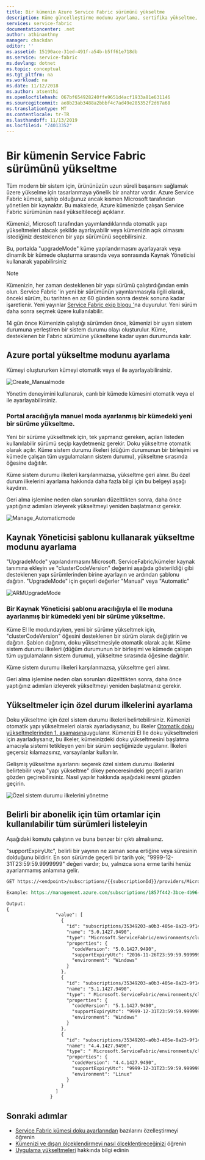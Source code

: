 ```yaml
---
title: Bir kümenin Azure Service Fabric sürümünü yükseltme
description: Küme güncelleştirme modunu ayarlama, sertifika yükseltme, uygulama bağlantı noktaları ekleme, işletim sistemi düzeltme ekleri yapma gibi bir Service Fabric kümesini çalıştıran Service Fabric kodu ve/veya yapılandırmayı yükseltin. Yükseltmeler gerçekleştirildiğinde ne bekleyebiliriz?
services: service-fabric
documentationcenter: .net
author: athinanthny
manager: chackdan
editor: ''
ms.assetid: 15190ace-31ed-491f-a54b-b5ff61e718db
ms.service: service-fabric
ms.devlang: dotnet
ms.topic: conceptual
ms.tgt_pltfrm: na
ms.workload: na
ms.date: 11/12/2018
ms.author: atsenthi
ms.openlocfilehash: 067bf654928240ffe9651d4acf1933a81e631146
ms.sourcegitcommit: ae8b23ab3488a2bbbf4c7ad49e285352f2d67a68
ms.translationtype: MT
ms.contentlocale: tr-TR
ms.lasthandoff: 11/13/2019
ms.locfileid: "74013352"
---
```

# <a name="upgrade-the-service-fabric-version-of-a-cluster"></a>Bir kümenin Service Fabric sürümünü yükseltme

Tüm modern bir sistem için, ürününüzün uzun süreli başarısını sağlamak üzere yükselme için tasarlanmaya yönelik bir anahtar vardır. Azure Service Fabric kümesi, sahip olduğunuz ancak kısmen Microsoft tarafından yönetilen bir kaynaktır. Bu makalede, Azure kümenizde çalışan Service Fabric sürümünün nasıl yükseltileceği açıklanır.

Kümenizi, Microsoft tarafından yayımlandıklarında otomatik yapı yükseltmeleri alacak şekilde ayarlayabilir veya kümenizin açık olmasını istediğiniz desteklenen bir yapı sürümünü seçebilirsiniz.

Bu, portalda "upgradeMode" küme yapılandırmasını ayarlayarak veya dinamik bir kümede oluşturma sırasında veya sonrasında Kaynak Yöneticisi kullanarak yapabilirsiniz 

> [!NOTE]
> Kümenizin, her zaman desteklenen bir yapı sürümü çalıştırdığından emin olun. Service Fabric 'in yeni bir sürümünün yayınlanmasıyla ilgili olarak, önceki sürüm, bu tarihten en az 60 günden sonra destek sonuna kadar işaretlenir. Yeni yayınlar [Service Fabric ekip blogu '](https://blogs.msdn.microsoft.com/azureservicefabric/)na duyurulur. Yeni sürüm daha sonra seçmek üzere kullanılabilir. 
> 
> 

14 gün önce Kümenizin çalıştığı sürümden önce, kümenizi bir uyarı sistem durumuna yerleştiren bir sistem durumu olayı oluşturulur. Küme, desteklenen bir Fabric sürümüne yükseltene kadar uyarı durumunda kalır.

## <a name="set-the-upgrade-mode-in-the-azure-portal"></a>Azure portal yükseltme modunu ayarlama
Kümeyi oluştururken kümeyi otomatik veya el ile ayarlayabilirsiniz.

![Create_Manualmode][Create_Manualmode]

Yönetim deneyimini kullanarak, canlı bir kümede kümesini otomatik veya el ile ayarlayabilirsiniz. 

### <a name="upgrading-to-a-new-version-on-a-cluster-that-is-set-to-manual-mode-via-portal"></a>Portal aracılığıyla manuel moda ayarlanmış bir kümedeki yeni bir sürüme yükseltme.
Yeni bir sürüme yükseltmek için, tek yapmanız gereken, açılan listeden kullanılabilir sürümü seçip kaydetmeniz gerekir. Doku yükseltme otomatik olarak açılır. Küme sistem durumu ilkeleri (düğüm durumunun bir birleşimi ve kümede çalışan tüm uygulamaların sistem durumu), yükseltme sırasında öğesine dağıtılır.

Küme sistem durumu ilkeleri karşılanmazsa, yükseltme geri alınır. Bu özel durum ilkelerini ayarlama hakkında daha fazla bilgi için bu belgeyi aşağı kaydırın. 

Geri alma işlemine neden olan sorunları düzelttikten sonra, daha önce yaptığınız adımları izleyerek yükseltmeyi yeniden başlatmanız gerekir.

![Manage_Automaticmode][Manage_Automaticmode]

## <a name="set-the-upgrade-mode-using-a-resource-manager-template"></a>Kaynak Yöneticisi şablonu kullanarak yükseltme modunu ayarlama
"UpgradeMode" yapılandırmasını Microsoft. ServiceFabric/kümeler kaynak tanımına ekleyin ve "clusterCodeVersion" değerini aşağıda gösterildiği gibi desteklenen yapı sürümlerinden birine ayarlayın ve ardından şablonu dağıtın. "UpgradeMode" için geçerli değerler "Manual" veya "Automatic"

![ARMUpgradeMode][ARMUpgradeMode]

### <a name="upgrading-to-a-new-version-on-a-cluster-that-is-set-to-manual-mode-via-a-resource-manager-template"></a>Bir Kaynak Yöneticisi şablonu aracılığıyla el Ile moduna ayarlanmış bir kümedeki yeni bir sürüme yükseltme.
Küme El Ile modundayken, yeni bir sürüme yükseltmek için, "clusterCodeVersion" öğesini desteklenen bir sürüm olarak değiştirin ve dağıtın. Şablon dağıtımı, doku yükseltmesiyle otomatik olarak açılır. Küme sistem durumu ilkeleri (düğüm durumunun bir birleşimi ve kümede çalışan tüm uygulamaların sistem durumu), yükseltme sırasında öğesine dağıtılır.

Küme sistem durumu ilkeleri karşılanmazsa, yükseltme geri alınır.  

Geri alma işlemine neden olan sorunları düzelttikten sonra, daha önce yaptığınız adımları izleyerek yükseltmeyi yeniden başlatmanız gerekir.

## <a name="set-custom-health-polices-for-upgrades"></a>Yükseltmeler için özel durum ilkelerini ayarlama
Doku yükseltme için özel sistem durumu ilkeleri belirtebilirsiniz. Kümenizi otomatik yapı yükseltmeleri olarak ayarladıysanız, bu ilkeler [Otomatik doku yükseltmelerinden 1. aşamasına](service-fabric-cluster-upgrade.md#fabric-upgrade-behavior-during-automatic-upgrades)uygulanır.
Kümenizi El Ile doku yükseltmeleri için ayarladıysanız, bu ilkeler, kümeinizdeki doku yükseltmesini başlatma amacıyla sistemi tetikleyen yeni bir sürüm seçtiğinizde uygulanır. İlkeleri geçersiz kılamazsınız, varsayılanlar kullanılır.

Gelişmiş yükseltme ayarlarını seçerek özel sistem durumu ilkelerini belirtebilir veya "yapı yükseltme" dikey penceresindeki geçerli ayarları gözden geçirebilirsiniz. Nasıl yapılır hakkında aşağıdaki resmi gözden geçirin. 

![Özel sistem durumu ilkelerini yönetme][HealthPolices]

## <a name="list-all-available-versions-for-all-environments-for-a-given-subscription"></a>Belirli bir abonelik için tüm ortamlar için kullanılabilir tüm sürümleri listeleyin
Aşağıdaki komutu çalıştırın ve buna benzer bir çıktı almalısınız.

"supportExpiryUtc", belirli bir yayının ne zaman sona ertiğine veya süresinin dolduğunu bildirir. En son sürümde geçerli bir tarih yok; "9999-12-31T23:59:59.9999999" değeri vardır; bu, yalnızca sona erme tarihi henüz ayarlanmamış anlamına gelir.

```REST
GET https://<endpoint>/subscriptions/{{subscriptionId}}/providers/Microsoft.ServiceFabric/locations/{{location}}/clusterVersions?api-version=2016-09-01

Example: https://management.azure.com/subscriptions/1857f442-3bce-4b96-ad95-627f76437a67/providers/Microsoft.ServiceFabric/locations/eastus/clusterVersions?api-version=2016-09-01

Output:
{
                  "value": [
                    {
                      "id": "subscriptions/35349203-a0b3-405e-8a23-9f1450984307/providers/Microsoft.ServiceFabric/environments/Windows/clusterVersions/5.0.1427.9490",
                      "name": "5.0.1427.9490",
                      "type": "Microsoft.ServiceFabric/environments/clusterVersions",
                      "properties": {
                        "codeVersion": "5.0.1427.9490",
                        "supportExpiryUtc": "2016-11-26T23:59:59.9999999",
                        "environment": "Windows"
                      }
                    },
                    {
                      "id": "subscriptions/35349203-a0b3-405e-8a23-9f1450984307/providers/Microsoft.ServiceFabric/environments/Windows/clusterVersions/4.0.1427.9490",
                      "name": "5.1.1427.9490",
                      "type": " Microsoft.ServiceFabric/environments/clusterVersions",
                      "properties": {
                        "codeVersion": "5.1.1427.9490",
                        "supportExpiryUtc": "9999-12-31T23:59:59.9999999",
                        "environment": "Windows"
                      }
                    },
                    {
                      "id": "subscriptions/35349203-a0b3-405e-8a23-9f1450984307/providers/Microsoft.ServiceFabric/environments/Windows/clusterVersions/4.4.1427.9490",
                      "name": "4.4.1427.9490",
                      "type": " Microsoft.ServiceFabric/environments/clusterVersions",
                      "properties": {
                        "codeVersion": "4.4.1427.9490",
                        "supportExpiryUtc": "9999-12-31T23:59:59.9999999",
                        "environment": "Linux"
                      }
                    }
                  ]
                }
```

## <a name="next-steps"></a>Sonraki adımlar
* [Service Fabric kümesi doku ayarlarından](service-fabric-cluster-fabric-settings.md) bazılarını özelleştirmeyi öğrenin
* [Kümenizi ve dışarı ölçeklendirmeyi nasıl ölçeklentireceğinizi](service-fabric-cluster-scale-up-down.md) öğrenin
* [Uygulama yükseltmeleri](service-fabric-application-upgrade.md) hakkında bilgi edinin

<!--Image references-->
[CertificateUpgrade]: ./media/service-fabric-cluster-upgrade/CertificateUpgrade2.png
[AddingProbes]: ./media/service-fabric-cluster-upgrade/addingProbes2.PNG
[AddingLBRules]: ./media/service-fabric-cluster-upgrade/addingLBRules.png
[HealthPolices]: ./media/service-fabric-cluster-upgrade/Manage_AutomodeWadvSettings.PNG
[ARMUpgradeMode]: ./media/service-fabric-cluster-upgrade/ARMUpgradeMode.PNG
[Create_Manualmode]: ./media/service-fabric-cluster-upgrade/Create_Manualmode.PNG
[Manage_Automaticmode]: ./media/service-fabric-cluster-upgrade/Manage_Automaticmode.PNG
